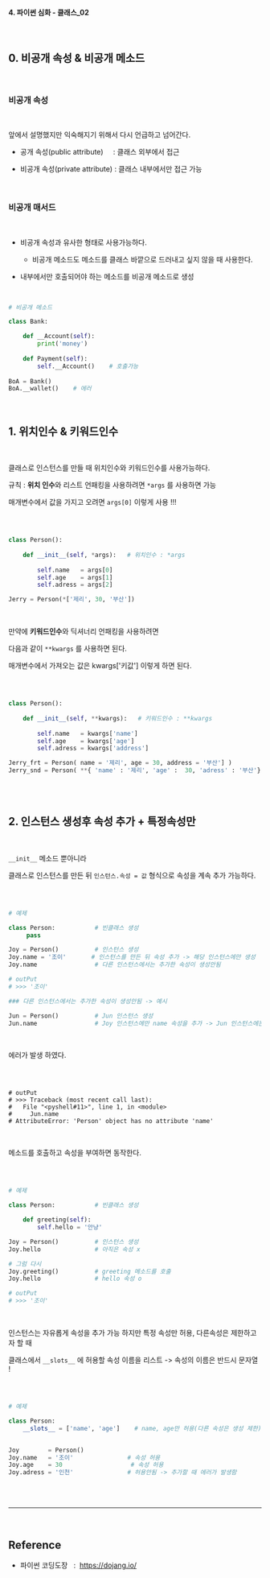 
#### 4. 파이썬 심화 - 클래스_02

<br>

## 0. 비공개 속성 & 비공개 메소드

<br>

### 비공개 속성

<br>

앞에서 설명했지만 익숙해지기 위해서 다시 언급하고 넘어간다.

- 공개 속성(public attribute) &nbsp; &nbsp; : 클래스 외부에서 접근

- 비공개 속성(private attribute)  : 클래스 내부에서만 접근 가능 

<br>

### 비공개 매서드

<br>

- 비공개 속성과 유사한 형태로 사용가능하다.
    - 비공개 메소드도 메소드를 클래스 바깥으로 드러내고 싶지 않을 때 사용한다.

- 내부에서만 호출되어야 하는 메소드를 비공개 메소드로 생성 

<br>

```py
# 비공개 메소드 

class Bank:

    def __Account(self):
        print('money')
 
    def Payment(self):
        self.__Account()    # 호출가능 
 
BoA = Bank()
BoA.__wallet()    # 에러

```

<br>

## 1. 위치인수 & 키워드인수

<br>

클래스로 인스턴스를 만들 때 위치인수와 키워드인수를 사용가능하다.

규칙 : **위치 인수**와 리스트 언패킹을 사용하려면 `*args` 를 사용하면 가능 <br>

매개변수에서 값을 가지고 오려면 `args[0]` 이렇게 사용 !!!


<br>

```py

class Person():
    
    def __init__(self, *args):   # 위치인수 : *args
        
        self.name   = args[0]
        self.age    = args[1]
        self.adress = args[2]

Jerry = Person(*['제리', 30, '부산'])

```

<br>

만약에 **키워드인수**와 딕셔너리 언패킹을 사용하려면 <br>

다음과 같이 `**kwargs` 를 사용하면 된다.

매개변수에서 가져오는 값은 kwargs['키값'] 이렇게 하면 된다. 

<br>

```py

class Person():
    
    def __init__(self, **kwargs):   # 키워드인수 : **kwargs
        
        self.name   = kwargs['name']
        self.age    = kwargs['age']
        self.adress = kwargs['address']

Jerry_frt = Person( name = '제리', age = 30, address = '부산'] )
Jerry_snd = Person( **{ 'name' : '제리', 'age' :  30, 'adress' : '부산'} )

```

<br>
<br>

## 2. 인스턴스 생성후 속성 추가 + 특정속성만 

<br>

`__init__` 메소드 뿐아니라 <br>

클래스로 인스턴스를 만든 뒤 `인스턴스.속성 = 값` 형식으로 속성을 계속 추가 가능하다.

<br>

```py

# 예제 

class Person:           # 빈클래스 생성 
     pass

Joy = Person()          # 인스턴스 생성
Joy.name = '조이'       # 인스턴스를 만든 뒤 속성 추가 -> 해당 인스턴스에만 생성 
Joy.name                # 다른 인스턴스에서는 추가한 속성이 생성안됨 

# outPut
# >>> '조이'

### 다른 인스턴스에서는 추가한 속성이 생성안됨 -> 예시 

Jun = Person()          # Jun 인스턴스 생성 
Jun.name                # Joy 인스턴스에만 name 속성을 추가 -> Jun 인스턴스에는 name X

```

<br>

에러가 발생 하였다. 

<br>

```bsh

# outPut
# >>> Traceback (most recent call last):
#   File "<pyshell#11>", line 1, in <module>
#     Jun.name
# AttributeError: 'Person' object has no attribute 'name'

```

<br>

메소드를 호출하고 속성을 부여하면 동작한다. 

<br>

```py

# 예제 

class Person:           # 빈클래스 생성 

    def greeting(self):
        self.hello = '안냥'

Joy = Person()          # 인스턴스 생성
Joy.hello               # 아직은 속성 x 

# 그럼 다시 
Joy.greeting()          # greeting 메소드를 호출
Joy.hello               # hello 속성 o

# outPut
# >>> '조이'

```

<br>

인스턴스는 자유롭게 속성을 추가 가능 하지만 특정 속성만 허용, 다른속성은 제한하고자 할 때 


클래스에서 `__slots__` 에 허용할 속성 이름을 리스트 -> 속성의 이름은 반드시 문자열 !

<br>

```py

# 예제

class Person: 
    __slots__ = ['name', 'age']    # name, age만 허용(다른 속성은 생성 제한)


Joy        = Person()             
Joy.name   = '조이'               # 속성 허용 
Joy.age    = 30                   # 속성 허용 
Joy.adress = '인천'               # 허용안됨 -> 추가할 때 에러가 발생함

```

<br>



<br>

---

<br>

## Reference <br>

- 파이썬 코딩도장 &nbsp; : &nbsp;<https://dojang.io/> <br>
